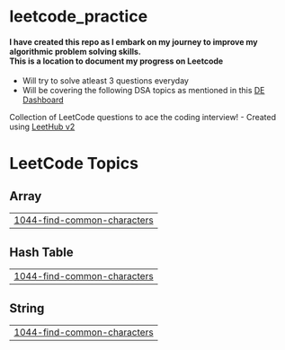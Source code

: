 # leetcode_practice

#### I have created this repo as I embark on my journey to improve my algorithmic problem solving skills. <br> This is a location to document my progress on Leetcode

- Will try to solve atleast 3 questions everyday
- Will be covering the following DSA topics as mentioned in this [DE Dashboard](https://whimsical.com/dsa-for-data-engineers-W9dF8SC72c4dfAuCwL5jFV)

Collection of LeetCode questions to ace the coding interview! - Created using [LeetHub v2](https://github.com/arunbhardwaj/LeetHub-2.0)

<!---LeetCode Topics Start-->
# LeetCode Topics
## Array
|  |
| ------- |
| [1044-find-common-characters](https://github.com/K-c-17/leetcode_practice/tree/master/1044-find-common-characters) |
## Hash Table
|  |
| ------- |
| [1044-find-common-characters](https://github.com/K-c-17/leetcode_practice/tree/master/1044-find-common-characters) |
## String
|  |
| ------- |
| [1044-find-common-characters](https://github.com/K-c-17/leetcode_practice/tree/master/1044-find-common-characters) |
<!---LeetCode Topics End-->